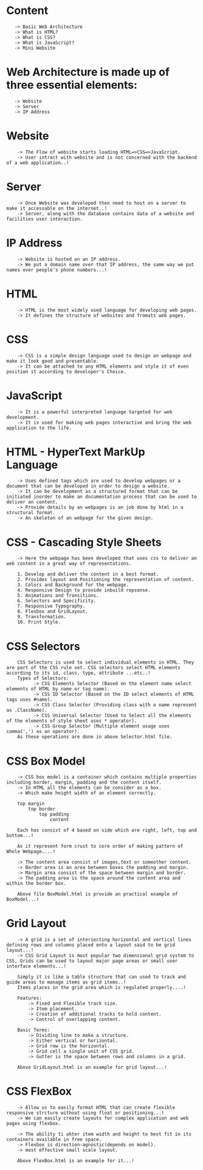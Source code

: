 # Content 
       -> Basic Web Architecture
       -> What is HTML?
       -> What is CSS?
       -> What is JavaScript?
       -> Mini Website 

# Web Architecture is made up of three essential elements:
       -> Website
       -> Server 
       -> IP Address 

# Website
        -> The Flow of website starts loading HTML=>CSS=>JavaScript.
        -> User intract with website and is not concerned with the backend of a web application..!

# Server
        -> Once Website was developed then need to host on a server to make it accessable on the internet..!
        -> Server, along with the database contains data of a website and facilities user interaction.

# IP Address
        -> Website is hosted on an IP address.
        -> We put a domain name over that IP address, the same way we put names over people's phone numbers...!

# HTML
        -> HTML is the most widely used language for developing web pages.
        -> It defines the structure of websites and fromats web pages.

# CSS
        -> CSS is a simple design language used to design an webpage and make it look good and presentable.
        -> It can be attached to any HTML elements and style it of even position it according to developer's Choice.
    
# JavaScript 
        -> It is a powerful interpreted language targeted for web development.
        -> It is used for making web pages interactive and bring the web application to the life.

# HTML - HyperText MarkUp Language 
        -> Uses defined tags which are used to develop webpages or a document that can be developed in order to design a website.
        -> It can be development as a structured format that can be initiated inorder to make an documentation process that can be used to deliver an content.
        -> Provide details by an webpages is an job done by html in a structural format.
        -> An skeleton of an webpage for the given design.

# CSS - Cascading Style Sheets
        -> Here the webpage has been developed that uses css to deliver an web content in a great way of representations.

        1. Develop and deliver the content in a best format.
        2. Provides layout and Positioning the representation of content.
        3. Colors and Background for the webpage.
        4. Responsive Design to provide inbuild repsonse.
        5. Animations and Transitions.
        6. Selectors and Specificity.
        7. Responsive Typography.
        8. Flexbox and GridLayout.
        9. Transformation.
        10. Print Style.

# CSS Selectors
        CSS Selectors is used to select individual elements in HTML. They are part of the CSS rule set. CSS selectors select HTML elements according to its id, class, type, attribute ...etc..!
        Types of Selectors:
              -> CSS Elements Selector (Based on the element name select elements of HTML by name or tag name).
              -> CSS ID Selector (Based on the ID select elements of HTML tags uses #name).
              -> CSS Class Selector (Providing class with a name represent as .ClassName).
              -> CSS Universal Selector (Used to Select all the elements of the elements of style sheet uses * operator).
              -> CSS Group Selector (Multiple element usage uses comma(',') as an operator).
        As these operations are done in above Selector.html file.

# CSS Box Model 
        -> CSS box model is a container which contains multiple properties including border, margin, padding and the content itself.
        -> In HTML all the elements can be consider as a box.
        -> Which make height width of an element correctly.

        top margin 
            top border
                top padding 
                    content
        
        Each has consist of 4 based on side which are right, left, top and bottom...!

        As it represent form crust to core order of making pattern of Whole Webpage....!

        -> The content area consist of images,text or someother content.
        -> Border area is an area between boxes the padding and margin.
        -> Margin area consist of the space between margin and border.
        -> The padding area is the space around the content area and within the border box.

        Above file BoxModel.html is provide an practical example of BoxModel...!

# Grid Layout 
        -> A grid is a set of intersecting horizontal and vertical lines defining rows and columns placed onto a layout said to be grid layout...!
        -> CSS Grid Layout is most popular two dimensional grid system to CSS, Grids can be used to layout major page areas or small user interface elements...!
        
        Simply it is like a table structure that can used to track and guide areas to manage items as grid items..!
        Items places in the grid area which is regulated properly....!

        Features:
            -> Fixed and Flexible track size.
            -> Item placement.
            -> Creation of additional tracks to hold content.
            -> Control of overlapping content.
        
        Basic Terms:
            -> Dividing line to make a structure.
            -> Either vertical or horizontal.
            -> Grid row is the horizontal.
            -> Grid cell a single unit of CSS grid.
            -> Gutter is the space between rows and columns in a grid.
        
        Above GridLayout.html is an example for grid layout...!

# CSS FlexBox 
        -> Allow us to easily format HTML that can create flexible responsive strcture without using float or positioning...!
        -> We can easily create layouts for complex application and web pages using flexbox.

        -> The ability ti akter item width and height to best fit in its containers available in free space.
        -> Flexbox is direction-agnostic(depends on model).
        -> most effective small scale layout.

        Above FlexBox.html is an example for it...!